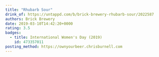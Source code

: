 ```yaml
---
title: "Rhubarb Sour"
drink_of: https://untappd.com/b/brick-brewery-rhubarb-sour/2022587
authors: Brick Brewery
date: 2019-03-10T14:42:20+0000
rating: 3.5
badges:
  - title: International Women's Day (2019)
    id: 473357011
posting_method: https://ownyourbeer.chrisburnell.com
---
```

